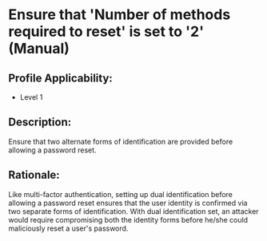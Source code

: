 # Ensure that 'Number of methods required to reset' is set to '2' (Manual)

## Profile Applicability:

- Level 1

## Description:

Ensure that two alternate forms of identification are provided before allowing a password reset.

## Rationale:

Like multi-factor authentication, setting up dual identification before allowing a password reset ensures that the user identity is confirmed via two separate forms of identification. With dual identification set, an attacker would require compromising both the identity forms before he/she could maliciously reset a user's password.
